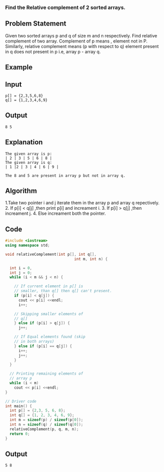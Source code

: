 ### Find the Relative complement of 2 sorted arrays.
## Problem Statement
Given two sorted arrays p and q of size m and n respectively. Find relative complement
 of two array.
 Complement of p means , element not in P. Similarly, relative complement means (p with respect to q) element present in q does not present in p i.e, array p - array q.

 ## Example
 ## Input
```
p[] = {2,3,5,6,8}
q[] = {1,2,3,4,6,9}
```
## Output
```
8 5
```
## Explanation
```
The given array is p:
| 2 | 3 | 5 | 6 | 8 | 
The given array is q:
| 1 |2 | 3 | 4 | 6 | 9 | 

The 8 and 5 are present in array p but not in array q.
```
## Algorithm
1.Take two pointer i and j iterate them in the array p and array q repectively.
2. If p[i] < q[j] ,then print p[i] and increament i.
3. If p[i] > q[j] ,then increament j.
4. Else increament both the pointer.

## Code
```C++
#include <iostream> 
using namespace std; 

void relativeComplement(int p[], int q[], 
                               int m, int n) { 

  int i = 0,
  int j = 0; 
  while (i < m && j < n) { 

    // If current element in p[] is 
    // smaller, than q[] then q[] can't present.
    if (p[i] < q[j]) { 
      cout << p[i] <<endl; 
      i++; 

    // Skipping smaller elements of 
    // q[] 
    } else if (p[i] > q[j]) { 
      j++; 

    // If Equal elements found (skip 
    // in both arrays) 
    } else if (p[i] == q[j]) { 
      i++; 
      j++; 
    } 
  } 

  // Printing remaining elements of 
  // array p
  while (i < m)  
    cout << p[i] <<endl;   
} 

// Driver code 
int main() { 
  int p[] = {2,3, 5, 6, 8}; 
  int q[] = {1, 2, 3, 4, 6, 9}; 
  int m = sizeof(p) / sizeof(p[0]); 
  int n = sizeof(q) / sizeof(q[0]); 
  relativeComplement(p, q, m, n); 
  return 0; 
} 
```
## Output
```
5 8
```

